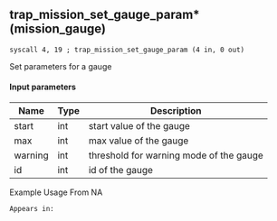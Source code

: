 ## trap_mission_set_gauge_param* (mission_gauge)

`syscall 4, 19 ; trap_mission_set_gauge_param (4 in, 0 out)`

Set parameters for a gauge

#### Input parameters
| Name | Type | Description
|------|------|------------
| start   | int   | start value of the gauge
| max   | int   | max value of the gauge
| warning   | int   | threshold for warning mode of the gauge
| id   | int   | id of the gauge


Example Usage From NA






	Appears in:



